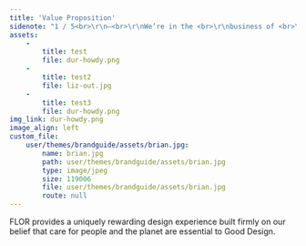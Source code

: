 ```yaml
---
title: 'Value Proposition'
sidenote: "1 / 5<br>\r\n—<br>\r\nWe’re in the <br>\r\nbusiness of <br>\r\nselling design.<br>"
assets:
    -
        title: test
        file: dur-howdy.png
    -
        title: test2
        file: liz-out.jpg
    -
        title: test3
        file: dur-howdy.png
img_link: dur-howdy.png
image_align: left
custom_file:
    user/themes/brandguide/assets/brian.jpg:
        name: brian.jpg
        path: user/themes/brandguide/assets/brian.jpg
        type: image/jpeg
        size: 119006
        file: user/themes/brandguide/assets/brian.jpg
        route: null
---
```


FLOR provides a uniquely rewarding design experience built firmly on our belief that care for people and the planet are essential to Good Design.
